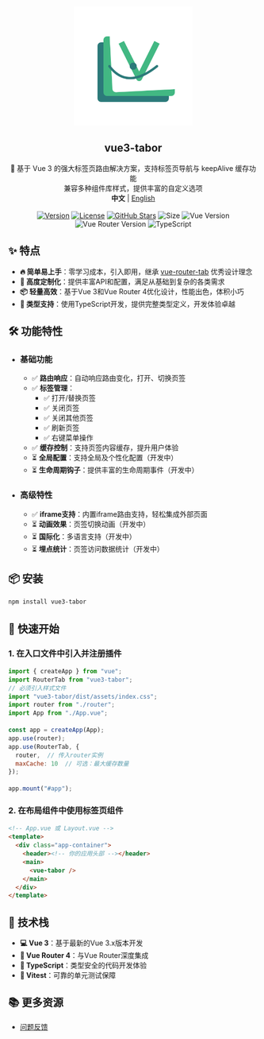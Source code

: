 <div align="center">
    <div align="center"><img src="/assets/vue-tabor-logo.svg" width=240 /></div>
    <h2 align="center">vue3-tabor</h2>
    <div align="center">🚀 基于 Vue 3 的强大标签页路由解决方案，支持标签页导航与 keepAlive 缓存功能</div>
    <div align="center">兼容多种组件库样式，提供丰富的自定义选项</div>
    <div align="center"><strong>中文</strong> | <a href="README.en.md">English</a></div>
    <br/>
    <div align="center">
        <a href="https://www.npmjs.com/package/vue3-tabor"><img src="https://img.shields.io/npm/v/vue3-tabor.svg" alt="Version"></a>
        <a href="https://www.npmjs.com/package/vue3-tabor"><img src="https://img.shields.io/npm/l/vue3-tabor.svg" alt="License"></a>
        <a href="https://github.com/daylenjeez/vue3-tabor"><img src="https://img.shields.io/github/stars/daylenjeez/vue3-tabor.svg" alt="GitHub Stars"></a>
        <img src="https://img.shields.io/bundlephobia/minzip/vue3-tabor" alt="Size">
        <img src="https://img.shields.io/badge/vue-v3.x-brightgreen.svg" alt="Vue Version">
        <img src="https://img.shields.io/badge/vue--router-v4.x-brightgreen.svg" alt="Vue Router Version">
        <img src="https://img.shields.io/badge/TypeScript-supported-blue.svg" alt="TypeScript">
    </div>
</div>

## ✨ 特点

- **🔥 简单易上手**：零学习成本，引入即用，继承 [vue-router-tab](https://bhuh12.github.io/vue-router-tab/zh/) 优秀设计理念
- **🎨 高度定制化**：提供丰富API和配置，满足从基础到复杂的各类需求
- **📦 轻量高效**：基于Vue 3和Vue Router 4优化设计，性能出色，体积小巧
- **💪 类型支持**：使用TypeScript开发，提供完整类型定义，开发体验卓越

## 🛠️ 功能特性

- ### 基础功能
  - ✅ **路由响应**：自动响应路由变化，打开、切换页签
  - ✅ **标签管理**：
    - ✅ 打开/替换页签
    - ✅ 关闭页签
    - ✅ 关闭其他页签
    - ✅ 刷新页签
    - ✅ 右键菜单操作
  - ✅ **缓存控制**：支持页签内容缓存，提升用户体验
  - ⏳ **全局配置**：支持全局及个性化配置（开发中）
  - ⏳ **生命周期钩子**：提供丰富的生命周期事件（开发中）
  
- ### 高级特性
  - ✅ **iframe支持**：内置iframe路由支持，轻松集成外部页面
  - ⏳ **动画效果**：页签切换动画（开发中）
  - ⏳ **国际化**：多语言支持（开发中）
  - ⏳ **埋点统计**：页签访问数据统计（开发中）

## 📦 安装

```bash
npm install vue3-tabor
```

## 🚀 快速开始

### 1. 在入口文件中引入并注册插件

```js
import { createApp } from "vue";
import RouterTab from "vue3-tabor";
// 必须引入样式文件
import "vue3-tabor/dist/assets/index.css";
import router from "./router";
import App from "./App.vue";

const app = createApp(App);
app.use(router);
app.use(RouterTab, { 
  router,  // 传入router实例
  maxCache: 10  // 可选：最大缓存数量
});

app.mount("#app");
```

### 2. 在布局组件中使用标签页组件

```html
<!-- App.vue 或 Layout.vue -->
<template>
  <div class="app-container">
    <header><!-- 你的应用头部 --></header>
    <main>
      <vue-tabor />
    </main>
  </div>
</template>
```

## 🔧 技术栈

- **💻 Vue 3**：基于最新的Vue 3.x版本开发
- **🔄 Vue Router 4**：与Vue Router深度集成
- **💪 TypeScript**：类型安全的代码开发体验
- **👬 Vitest**：可靠的单元测试保障

## 📚 更多资源

- [问题反馈](https://github.com/daylenjeez/vue3-tabor/issues)
